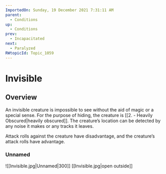 ```yaml
---
ImportedOn: Sunday, 19 December 2021 7:31:11 AM
parent:
  - Conditions
up:
  - Conditions
prev:
  - Incapacitated
next:
  - Paralyzed
RWtopicId: Topic_1059
---
```

# Invisible
## Overview
An invisible creature is impossible to see without the aid of magic or a special sense. For the purpose of hiding, the creature is [[2. - Heavily Obscured|heavily obscured]]. The creature’s location can be detected by any noise it makes or any tracks it leaves.

Attack rolls against the creature have disadvantage, and the creature’s attack rolls have advantage.

### Unnamed
![[Invisible.jpg|Unnamed|300]]
[[Invisible.jpg|open outside]]
